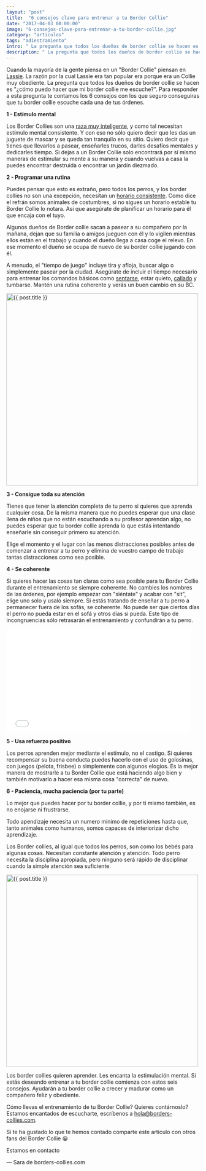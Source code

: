 ```yaml
---
layout: "post"
title:  "6 consejos clave para entrenar a tu Border Collie"
date: "2017-04-03 08:00:00"
image: "6-consejos-clave-para-entrenar-a-tu-border-collie.jpg"
category: "articulos"
tags: "adiestramiento"
intro: " La pregunta que todos los dueños de border collie se hacen es ¿cómo puedo hacer que mi border collie me escuche?. Para responder a esta pregunta te contamos los 6 consejos"
description: " La pregunta que todos los dueños de border collie se hacen es ¿cómo puedo hacer que mi border collie me escuche?. Para responder a esta pregunta te contamos las 6 consejos"
---
```


Cuando la mayoría de la gente piensa en un "Border Collie" piensan en [Lassie](https://es.wikipedia.org/wiki/Lassie). La razón por la cual Lassie era tan popular era porque era un Collie muy obediente. La pregunta que todos los dueños de border collie se hacen es "¿cómo puedo hacer que mi border collie me escuche?". Para responder a esta pregunta te contamos los 6 consejos con los que seguro conseguiras que tu border collie escuche cada una de tus órdenes.

 **1 - Estímulo mental**

Los Border Collies son una [raza muy inteligente](http://www.borders-collies.com/raza-de-perro-border-collie/), y como tal necesitan estímulo mental consistente. Y con eso no sólo quiero decir que les das un juguete de mascar y se queda tan tranquilo en su sitio. Quiero decir que tienes que llevarlos a pasear, enseñarles trucos, darles desafíos mentales y dedicarles tiempo. Si dejas a un Border Collie solo encontrará por sí mismo maneras de estimular su mente a su manera y cuando vuelvas a casa la puedes encontrar destruida o encontrar un jardín diezmado.

 **2 - Programar una rutina**

Puedes pensar que esto es extraño, pero todos los perros, y los border collies no son una excepción, necesitan un <a href="https://es.pinterest.com/pin/666462444827199815/">horario consistente</a>. Como dice el refrán somos animales de costumbres, si no sigues un horario estable tu Border Collie lo notara. Así que asegúrate de planificar un horario para él que encaja con el tuyo.

Algunos dueños de Border collie sacan a pasear a su compañero por la mañana, dejan que su familia o amigos jueguen con él y lo vigilen mientras ellos están en el trabajo y cuando el dueño llega a casa coge el relevo. En ese momento el dueño se ocupa de nuevo de su border collie jugando con él.

A menudo, el "tiempo de juego" incluye tira y afloja, buscar algo o simplemente pasear por la ciudad. Asegúrate de incluir el tiempo necesario para entrenar los comandos básicos como [sentarse](http://www.borders-collies.com/como-entrenar-a-tu-border-collie-para-que-se-siente/), estar quieto, [callado](http://www.borders-collies.com/como-evitar-que-un-perro-ladre/) y tumbarse. Mantén una rutina coherente y verás un buen cambio en su BC.

<div class="text-center">
  <img src= "{{site.url}}/assets/img/articulos/consejos-para-entrenar-a-tu-border-collie.jpg" width="500" height="auto" alt="{{ post.title }}">
</div>

 **3 - Consigue toda su atención**

Tienes que tener la atención completa de tu perro si quieres que aprenda cualquier cosa. De la misma manera que no puedes esperar que una clase llena de niños que no están escuchando a su profesor aprendan algo, no puedes esperar que tu border collie aprenda lo que estás intentando enseñarle sin conseguir primero su atención.

Elige el momento y el lugar con las menos distracciones posibles antes de comenzar a entrenar a tu perro y elimina de vuestro campo de trabajo tantas distracciones como sea posible.

 **4 - Se coherente**

Si quieres hacer las cosas tan claras como sea posible para tu Border Collie durante el entrenamiento se siempre coherente. No cambies los nombres de las órdenes, por ejemplo empezar con "siéntate" y acabar con "sit", elige uno solo y usalo siempre. Si estás tratando de enseñar a tu perro a permanecer fuera de los sofás, se coherente. No puede ser que ciertos días el perro no pueda estar en el sofá y otros días si pueda. Este tipo de incongruencias sólo retrasarán el entrenamiento y confundirán a tu perro.

<div class="text-center">
  <iframe src="//giphy.com/embed/N35OGfeP5eGMU" width="480" height="270.36734693877554" frameBorder="0" class="giphy-embed" allowFullScreen></iframe>
</div>

 **5 - Usa refuerzo positivo**

Los perros aprenden mejor mediante el estímulo, no el castigo. Si quieres recompensar su buena conducta puedes hacerlo con el uso de golosinas, con juegos (pelota, frisbee) o simplemente con algunos elogios. Es la mejor manera de mostrarle a tu Border Collie que está haciendo algo bien y también motivarlo a hacer esa misma cosa "correcta" de nuevo.

 **6 - Paciencia, mucha paciencia (por tu parte)**

Lo mejor que puedes hacer por tu border collie, y por ti mismo también, es no enojarse ni frustrarse.

Todo apendizaje necesita un numero minimo de repeticiones hasta que, tanto animales como humanos, somos capaces de interiorizar dicho aprendizaje.

Los Border collies, al igual que todos los perros, son como los bebés para algunas cosas. Necesitan constante atención y atención. Todo perro necesita la disciplina apropiada, pero ninguno será rápido de disciplinar cuando la simple atención sea suficiente.

<div class="text-center">
  <img src= "{{site.url}}/assets/img/articulos/entrenar-a-tu-border-collie.jpg" width="500" height="auto" alt="{{ post.title }}">
</div>

Los border collies quieren aprender. Les encanta la estimulación mental. Si estás deseando entrenar a tu border collie comienza con estos seis consejos. Ayudarán a tu border collie a crecer y madurar como un compañero feliz y obediente.

Cómo llevas el entrenamiento de tu Border Collie? Quieres contárnoslo?
Estamos encantados de escucharte, escríbenos a hola@borders-collies.com.

Si te ha gustado lo que te hemos contado comparte este artículo con otros fans del Border Collie 😀

Estamos en contacto

— Sara de borders-collies.com
